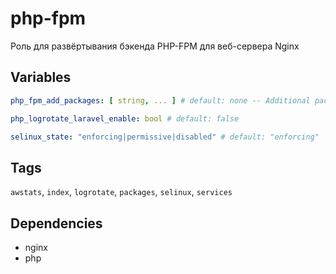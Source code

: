 # php-fpm
Роль для развёртывания бэкенда PHP-FPM для веб-сервера Nginx
## Variables
```yaml
php_fpm_add_packages: [ string, ... ] # default: none -- Additional packages

php_logrotate_laravel_enable: bool # default: false

selinux_state: "enforcing|permissive|disabled" # default: "enforcing"
```
## Tags
`awstats`, `index`, `logrotate`, `packages`, `selinux`, `services`
## Dependencies
* nginx
* php

